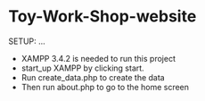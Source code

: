 # Toy-Work-Shop-website

SETUP:
...

- XAMPP 3.4.2 is needed to run this project
- start_up XAMPP by clicking start.
- Run create_data.php to create the data
- Then run about.php to go to the home screen

